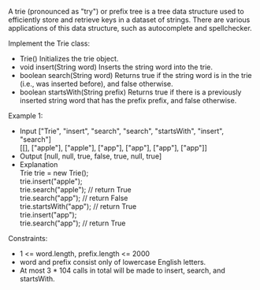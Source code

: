 A trie (pronounced as "try") or prefix tree is a tree data structure used to efficiently store and retrieve keys in a dataset of strings. There are various applications of this data structure, such as autocomplete and spellchecker.

Implement the Trie class:

- Trie() Initializes the trie object.
- void insert(String word) Inserts the string word into the trie.
- boolean search(String word) Returns true if the string word is in the trie (i.e., was inserted before), and false otherwise.
- boolean startsWith(String prefix) Returns true if there is a previously inserted string word that has the prefix prefix, and false otherwise.


Example 1:
- Input
["Trie", "insert", "search", "search", "startsWith", "insert", "search"]<br>
[[], ["apple"], ["apple"], ["app"], ["app"], ["app"], ["app"]]<br>
- Output
[null, null, true, false, true, null, true]<br>
- Explanation<br>
  Trie trie = new Trie();<br>
  trie.insert("apple");<br>
  trie.search("apple");   // return True<br>
  trie.search("app");     // return False<br>
  trie.startsWith("app"); // return True<br>
  trie.insert("app");<br>
  trie.search("app");     // return True

Constraints:
- 1 <= word.length, prefix.length <= 2000
- word and prefix consist only of lowercase English letters.
- At most 3 * 104 calls in total will be made to insert, search, and startsWith.